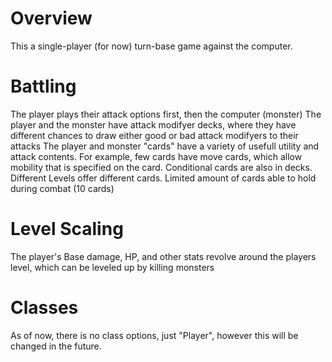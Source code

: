 # Overview

This a single-player (for now) turn-base game against the computer.
# Battling

The player plays their attack options first, then the computer (monster) 
The player and the monster have attack modifyer decks, where they have different chances to draw either good or bad attack modifyers to their attacks
The player and monster "cards" have a variety of usefull utility and attack contents. For example, few cards have move cards, which allow mobility that is specified on the card. Conditional cards are also in decks. 
Different Levels offer different cards.
Limited amount of cards able to hold during combat (10 cards)

# Level Scaling

The player's Base damage, HP, and other stats revolve around the players level, which can be leveled up by killing monsters

# Classes

As of now, there is no class options, just "Player", however this will be changed in the future.

